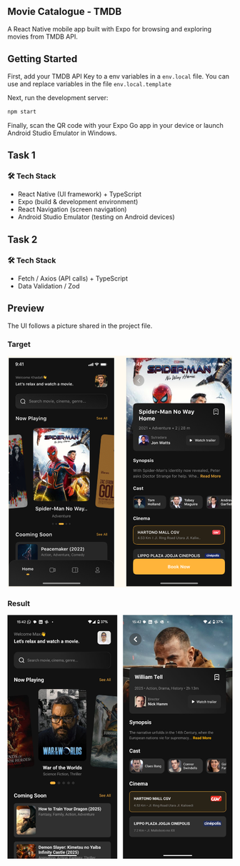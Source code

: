 ## Movie Catalogue - TMDB

A React Native mobile app built with Expo for browsing and exploring movies from TMDB API.

## Getting Started

First, add your TMDB API Key to a env variables in a `env.local` file. You can use and replace variables in the file `env.local.template` 

Next, run the development server:

```bash
npm start
```

Finally, scan the QR code with your Expo Go app in your device or launch Android Studio Emulator in Windows.

## Task 1
### 🛠 Tech Stack

- React Native (UI framework) + TypeScript
- Expo (build & development environment)
- React Navigation (screen navigation)
- Android Studio Emulator (testing on Android devices)

## Task 2
### 🛠 Tech Stack

- Fetch / Axios (API calls) + TypeScript
- Data Validation / Zod

## Preview

The UI follows a picture shared in the project file.

### Target

![alt text](assets/image.png)

### Result

![alt text](assets/Result.png)